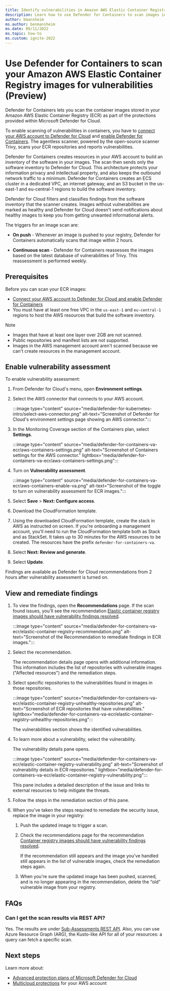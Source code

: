 ```yaml
---
title: Identify vulnerabilities in Amazon AWS Elastic Container Registry with Microsoft Defender for Cloud
description: Learn how to use Defender for Containers to scan images in your Amazon AWS Elastic Container Registry (ECR) to find vulnerabilities.
author: bmansheim
ms.author: benmansheim
ms.date: 09/11/2022
ms.topic: how-to
ms.custom: ignite-2022
---
```


# Use Defender for Containers to scan your Amazon AWS Elastic Container Registry images for vulnerabilities (Preview)

Defender for Containers lets you scan the container images stored in your Amazon AWS Elastic Container Registry (ECR) as part of the protections provided within Microsoft Defender for Cloud.

To enable scanning of vulnerabilities in containers, you have to [connect your AWS account to Defender for Cloud](quickstart-onboard-aws.md) and [enable Defender for Containers](defender-for-containers-enable.md). The agentless scanner, powered by the open-source scanner Trivy, scans your ECR repositories and reports vulnerabilities.

Defender for Containers creates resources in your AWS account to build an inventory of the software in your images. The scan then sends only the software inventory to Defender for Cloud. This architecture protects your information privacy and intellectual property, and also keeps the outbound network traffic to a minimum. Defender for Containers creates an ECS cluster in a dedicated VPC, an internet gateway, and an S3 bucket  in the us-east-1 and eu-central-1 regions to build the software inventory.

Defender for Cloud filters and classifies findings from the software inventory that the scanner creates. Images without vulnerabilities are marked as healthy and Defender for Cloud doesn't send notifications about healthy images to keep you from getting unwanted informational alerts.

The triggers for an image scan are:

- **On push** - Whenever an image is pushed to your registry, Defender for Containers automatically scans that image within 2 hours.

- **Continuous scan** - Defender for Containers reassesses the images based on the latest database of vulnerabilities of Trivy. This reassessment is performed weekly.

## Prerequisites

Before you can scan your ECR images:

- [Connect your AWS account to Defender for Cloud and enable Defender for Containers](quickstart-onboard-aws.md)
- You must have at least one free VPC in the `us-east-1` and `eu-central-1` regions to host the AWS resources that build the software inventory.

> [!NOTE]
> - Images that have at least one layer over 2GB are not scanned.
> - Public repositories and manifest lists are not supported.
> - Images in the AWS management account aren't scanned because we can't create resources in the management account.

## Enable vulnerability assessment

To enable vulnerability assessment:

1. From Defender for Cloud's menu, open **Environment settings**.
1. Select the AWS connector that connects to your AWS account.

    :::image type="content" source="media/defender-for-kubernetes-intro/select-aws-connector.png" alt-text="Screenshot of Defender for Cloud's environment settings page showing an AWS connector.":::

1. In the Monitoring Coverage section of the Containers plan, select **Settings**.

    :::image type="content" source="media/defender-for-containers-va-ecr/aws-containers-settings.png" alt-text="Screenshot of Containers settings for the AWS connector." lightbox="media/defender-for-containers-va-ecr/aws-containers-settings.png":::

1. Turn on **Vulnerability assessment**.

    :::image type="content" source="media/defender-for-containers-va-ecr/aws-containers-enable-va.png" alt-text="Screenshot of the toggle to turn on vulnerability assessment for ECR images.":::

1. Select **Save** > **Next: Configure access**.

1. Download the CloudFormation template.
    
1. Using the downloaded CloudFormation template, create the stack in AWS as instructed on screen. If you're onboarding a management account, you'll need to run the CloudFormation template both as Stack and as StackSet. It takes up to 30 minutes for the AWS resources to be created. The resources have the prefix `defender-for-containers-va`.

1. Select **Next: Review and generate**.
    
1. Select **Update**.

Findings are available as Defender for Cloud recommendations from 2 hours after vulnerability assessment is turned on.

## View and remediate findings

1. To view the findings, open the **Recommendations** page. If the scan found issues, you'll see the recommendation [Elastic container registry images should have vulnerability findings resolved](https://portal.azure.com/#blade/Microsoft_Azure_Security/RecommendationsBlade/assessmentKey/03587042-5d4b-44ff-af42-ae99e3c71c87).

    :::image type="content" source="media/defender-for-containers-va-ecr/elastic-container-registry-recommendation.png" alt-text="Screenshot of the Recommendation to remediate findings in ECR images.":::

1. Select the recommendation.

    The recommendation details page opens with additional information. This information includes the list of repositories with vulnerable images ("Affected resources") and the remediation steps.

1. Select specific repositories to the vulnerabilities found in images in those repositories.

    :::image type="content" source="media/defender-for-containers-va-ecr/elastic-container-registry-unhealthy-repositories.png" alt-text="Screenshot of ECR repositories that have vulnerabilities." lightbox="media/defender-for-containers-va-ecr/elastic-container-registry-unhealthy-repositories.png":::

    The vulnerabilities section shows the identified vulnerabilities.

1. To learn more about a vulnerability, select the vulnerability.

    The vulnerability details pane opens.

    :::image type="content" source="media/defender-for-containers-va-ecr/elastic-container-registry-vulnerability.png" alt-text="Screenshot of vulnerability details in ECR repositories." lightbox="media/defender-for-containers-va-ecr/elastic-container-registry-vulnerability.png":::

    This pane includes a detailed description of the issue and links to external resources to help mitigate the threats.

1. Follow the steps in the remediation section of this pane.

1. When you've taken the steps required to remediate the security issue, replace the image in your registry:

    1. Push the updated image to trigger a scan.

    1. Check the recommendations page for the recommendation [Container registry images should have vulnerability findings resolved](https://portal.azure.com/#blade/Microsoft_Azure_Security/RecommendationsBlade/assessmentKey/dbd0cb49-b563-45e7-9724-889e799fa648).

        If the recommendation still appears and the image you've handled still appears in the list of vulnerable images, check the remediation steps again.

    1. When you're sure the updated image has been pushed, scanned, and is no longer appearing in the recommendation, delete the “old” vulnerable image from your registry.

<!-- 
## Disable specific findings

> [!NOTE]
> [!INCLUDE [Legalese](../../includes/defender-for-cloud-preview-legal-text.md)]

If you have an organizational need to ignore a finding, rather than remediate it, you can optionally disable it. Disabled findings don't affect your secure score or generate unwanted noise.

When a finding matches the criteria you've defined in your disable rules, it won't appear in the list of findings. Typical scenarios include:

- Disable findings with severity below medium
- Disable findings that are non-patchable
- Disable findings with CVSS score below 6.5
- Disable findings with specific text in the security check or category (for example, “RedHat”, “CentOS Security Update for sudo”)

> [!IMPORTANT]
> To create a rule, you need permissions to edit a policy in Azure Policy.
>
> Learn more in [Azure RBAC permissions in Azure Policy](../governance/policy/overview.md#azure-rbac-permissions-in-azure-policy).

You can use any of the following criteria:

- Finding ID
- Category
- Security check
- CVSS v3 scores
- Severity
- Patchable status

To create a rule:

1. From the recommendations detail page for [Container registry images should have vulnerability findings resolved](https://portal.azure.com/#blade/Microsoft_Azure_Security/RecommendationsBlade/assessmentKey/dbd0cb49-b563-45e7-9724-889e799fa648), select **Disable rule**.
1. Select the relevant scope.
1. Define your criteria.
1. Select **Apply rule**.

    :::image type="content" source="media/defender-for-containers-va-acr/new-disable-rule-for-registry-finding.png" alt-text="Screenshot of how to create a disable rule for VA findings on registry.":::

1. To view, override, or delete a rule:
    1. Select **Disable rule**.
    1. From the scope list, subscriptions with active rules show as **Rule applied**.
        :::image type="content" source="./media/remediate-vulnerability-findings-vm/modify-rule.png" alt-text="Screenshot of how to modify or delete an existing rule.":::
    1. To view or delete the rule, select the ellipsis menu ("..."). -->

## FAQs

### Can I get the scan results via REST API?

Yes. The results are under [Sub-Assessments REST API](/rest/api/defenderforcloud/sub-assessments/list). Also, you can use Azure Resource Graph (ARG), the Kusto-like API for all of your resources: a query can fetch a specific scan.

## Next steps

Learn more about:

- [Advanced protection plans of Microsoft Defender for Cloud](enhanced-security-features-overview.md)
- [Multicloud protections](multicloud.yml) for your AWS account
